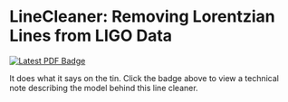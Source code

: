 # LineCleaner: Removing Lorentzian Lines from LIGO Data

[![Latest PDF Badge](https://img.shields.io/badge/PDF-latest-orange.svg?style=flat)](https://github.com/farr/LineCleaner/blob/main-pdf/note/linecleaner.pdf)

It does what it says on the tin.  Click the badge above to view a technical note describing the model behind this line cleaner.
